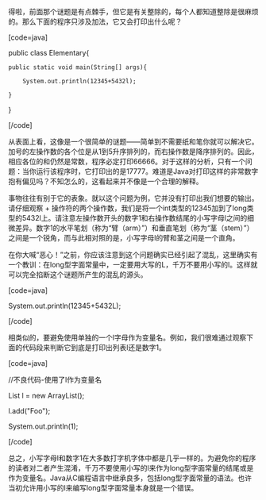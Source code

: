 得啦，前面那个谜题是有点棘手，但它是有关整除的，每个人都知道整除是很麻烦的。那么下面的程序只涉及加法，它又会打印出什么呢？ 
[code=java]
public class Elementary{
	public static void main(String[] args){
		System.out.println(12345+5432l);
	}
}
[/code]
从表面上看，这像是一个很简单的谜题——简单到不需要纸和笔你就可以解决它。加号的左操作数的各个位是从1到5升序排列的，而右操作数是降序排列的。因此，相应各位的和仍然是常数，程序必定打印66666。对于这样的分析，只有一个问题：当你运行该程序时，它打印出的是17777。难道是Java对打印这样的非常数字抱有偏见吗？不知怎么的，这看起来并不像是一个合理的解释。 
事物往往有别于它的表象。就以这个问题为例，它并没有打印出我们想要的输出。请仔细观察 + 操作符的两个操作数，我们是将一个int类型的12345加到了long类型的5432l上。请注意左操作数开头的数字1和右操作数结尾的小写字母l之间的细微差异。数字1的水平笔划（称为“臂（arm）”）和垂直笔划（称为“茎（stem）”）之间是一个锐角，而与此相对照的是，小写字母l的臂和茎之间是一个直角。 
在你大喊“恶心！”之前，你应该注意到这个问题确实已经引起了混乱，这里确实有一个教训：在long型字面常量中，一定要用大写的L，千万不要用小写的l。这样就可以完全掐断这个谜题所产生的混乱的源头。 
[code=java]
System.out.println(12345+5432L);
[/code]
相类似的，要避免使用单独的一个l字母作为变量名。例如，我们很难通过观察下面的代码段来判断它到底是打印出列表l还是数字1。 
[code=java]
//不良代码-使用了l作为变量名
List l = new ArrayList<String>();
l.add("Foo");
System.out.println(1);
[/code]
总之，小写字母l和数字1在大多数打字机字体中都是几乎一样的。为避免你的程序的读者对二者产生混淆，千万不要使用小写的l来作为long型字面常量的结尾或是作为变量名。Java从C编程语言中继承良多，包括long型字面常量的语法。也许当初允许用小写的l来编写long型字面常量本身就是一个错误。